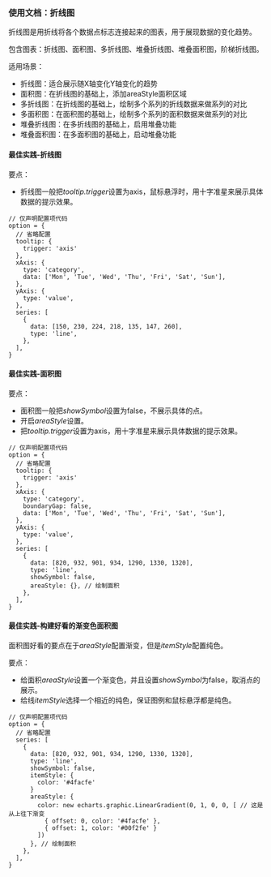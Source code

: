 ### 使用文档：折线图
折线图是用折线将各个数据点标志连接起来的图表，用于展现数据的变化趋势。

包含图表：折线图、面积图、多折线图、堆叠折线图、堆叠面积图，阶梯折线图。

适用场景：
- 折线图：适合展示随X轴变化Y轴变化的趋势
- 面积图：在折线图的基础上，添加areaStyle面积区域
- 多折线图：在折线图的基础上，绘制多个系列的折线数据来做系列的对比
- 多面积图：在面积图的基础上，绘制多个系列的面积数据来做系列的对比
- 堆叠折线图：在多折线图的基础上，启用堆叠功能
- 堆叠面积图：在多面积图的基础上，启动堆叠功能

#### 最佳实践-折线图
要点：
- 折线图一般把*tooltip.trigger*设置为axis，鼠标悬浮时，用十字准星来展示具体数据的提示效果。

```render
// 仅声明配置项代码
option = {
  // 省略配置
  tooltip: {
    trigger: 'axis'
  },
  xAxis: {
    type: 'category',
    data: ['Mon', 'Tue', 'Wed', 'Thu', 'Fri', 'Sat', 'Sun'],
  },
  yAxis: {
    type: 'value',
  },
  series: [
    {
      data: [150, 230, 224, 218, 135, 147, 260],
      type: 'line',
    },
  ],
}
```

#### 最佳实践-面积图
要点：
- 面积图一般把*showSymbol*设置为false，不展示具体的点。
- 开启*areaStyle*设置。
- 把*tooltip.trigger*设置为axis，用十字准星来展示具体数据的提示效果。

```render
// 仅声明配置项代码
option = {
  // 省略配置
  tooltip: {
    trigger: 'axis'
  },
  xAxis: {
    type: 'category',
    boundaryGap: false,
    data: ['Mon', 'Tue', 'Wed', 'Thu', 'Fri', 'Sat', 'Sun'],
  },
  yAxis: {
    type: 'value',
  },
  series: [
    {
      data: [820, 932, 901, 934, 1290, 1330, 1320],
      type: 'line',
      showSymbol: false,
      areaStyle: {}, // 绘制面积
    },
  ],
}
```

#### 最佳实践-构建好看的渐变色面积图
面积图好看的要点在于*areaStyle*配置渐变，但是*itemStyle*配置纯色。

要点：
- 给面积*areaStyle*设置一个渐变色，并且设置*showSymbol*为false，取消点的展示。
- 给线*itemStyle*选择一个相近的纯色，保证图例和鼠标悬浮都是纯色。

```render
// 仅声明配置项代码
option = {
  // 省略配置
  series: [
    {
      data: [820, 932, 901, 934, 1290, 1330, 1320],
      type: 'line',
      showSymbol: false,
      itemStyle: {
        color: '#4facfe'
      }
      areaStyle: {
        color: new echarts.graphic.LinearGradient(0, 1, 0, 0, [ // 这是从上往下渐变
          { offset: 0, color: '#4facfe' },
          { offset: 1, color: '#00f2fe' }
        ])
      }, // 绘制面积
    },
  ],
}
```
